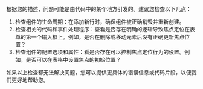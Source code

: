 根据您的描述，问题可能是由代码中的某个地方引发的。建议您检查以下几点：

1. 检查组件的生命周期：在添加新行时，确保组件被正确销毁并重新创建。
2. 检查相关的代码和事件处理程序：查看是否存在明确的逻辑导致焦点定位在表单的第一个输入框上。例如，是否在删除或移动元素后没有正确更新焦点位置？
3. 检查组件的配置选项和属性：看是否存在可以控制焦点定位行为的设置。例如，是否可以在表格中设置焦点的初始位置？

如果以上检查都无法解决问题，您可以提供更具体的错误信息或代码片段，以便我们更好地帮助您。
